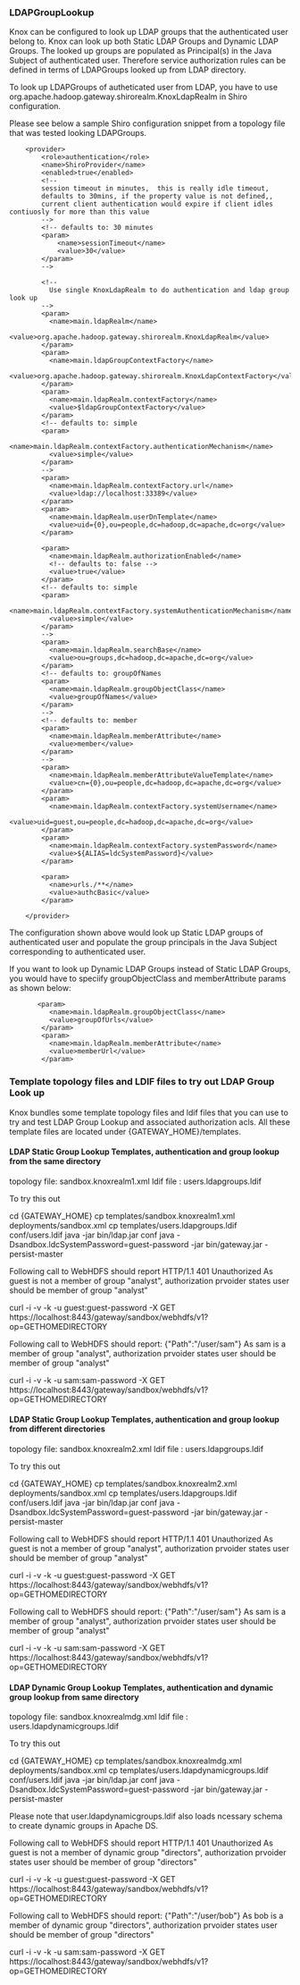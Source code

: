 <!---
   Licensed to the Apache Software Foundation (ASF) under one or more
   contributor license agreements.  See the NOTICE file distributed with
   this work for additional information regarding copyright ownership.
   The ASF licenses this file to You under the Apache License, Version 2.0
   (the "License"); you may not use this file except in compliance with
   the License.  You may obtain a copy of the License at

       http://www.apache.org/licenses/LICENSE-2.0

   Unless required by applicable law or agreed to in writing, software
   distributed under the License is distributed on an "AS IS" BASIS,
   WITHOUT WARRANTIES OR CONDITIONS OF ANY KIND, either express or implied.
   See the License for the specific language governing permissions and
   limitations under the License.
--->

### LDAPGroupLookup ###

Knox can be configured to look up LDAP groups that the authenticated user belong to.
Knox can look up both Static LDAP Groups and Dynamic LDAP Groups.
The looked up groups are populated as Principal(s) in the Java Subject of authenticated user.
Therefore service authorization rules can be defined in terms of LDAPGroups looked up from LDAP directory.

To look up LDAPGroups of autheticated user from LDAP, you have to use org.apache.hadoop.gateway.shirorealm.KnoxLdapRealm in Shiro configuration.

Please see below a sample Shiro configuration snippet from a topology file that was tested looking LDAPGroups.

        <provider>
            <role>authentication</role>
            <name>ShiroProvider</name>
            <enabled>true</enabled>
            <!-- 
            session timeout in minutes,  this is really idle timeout,
            defaults to 30mins, if the property value is not defined,, 
            current client authentication would expire if client idles contiuosly for more than this value
            -->
            <!-- defaults to: 30 minutes
            <param>
                <name>sessionTimeout</name>
                <value>30</value>
            </param>
            -->

            <!--
              Use single KnoxLdapRealm to do authentication and ldap group look up
            -->
            <param>
              <name>main.ldapRealm</name>
              <value>org.apache.hadoop.gateway.shirorealm.KnoxLdapRealm</value>
            </param>
            <param>
              <name>main.ldapGroupContextFactory</name>
              <value>org.apache.hadoop.gateway.shirorealm.KnoxLdapContextFactory</value>
            </param>
            <param>
              <name>main.ldapRealm.contextFactory</name>
              <value>$ldapGroupContextFactory</value>
            </param>
            <!-- defaults to: simple
            <param>
              <name>main.ldapRealm.contextFactory.authenticationMechanism</name>
              <value>simple</value>
            </param>
            -->
            <param>
              <name>main.ldapRealm.contextFactory.url</name>
              <value>ldap://localhost:33389</value>
            </param>
            <param>
              <name>main.ldapRealm.userDnTemplate</name>
              <value>uid={0},ou=people,dc=hadoop,dc=apache,dc=org</value>
            </param>

            <param>
              <name>main.ldapRealm.authorizationEnabled</name>
              <!-- defaults to: false -->
              <value>true</value>
            </param>
            <!-- defaults to: simple
            <param>
              <name>main.ldapRealm.contextFactory.systemAuthenticationMechanism</name>
              <value>simple</value>
            </param>
            -->
            <param>
              <name>main.ldapRealm.searchBase</name>
              <value>ou=groups,dc=hadoop,dc=apache,dc=org</value>
            </param>
            <!-- defaults to: groupOfNames
            <param>
              <name>main.ldapRealm.groupObjectClass</name>
              <value>groupOfNames</value>
            </param>
            -->
            <!-- defaults to: member
            <param>
              <name>main.ldapRealm.memberAttribute</name>
              <value>member</value>
            </param>
            -->
            <param>
              <name>main.ldapRealm.memberAttributeValueTemplate</name>
              <value>cn={0},ou=people,dc=hadoop,dc=apache,dc=org</value>
            </param>
            <param>
              <name>main.ldapRealm.contextFactory.systemUsername</name>
              <value>uid=guest,ou=people,dc=hadoop,dc=apache,dc=org</value>
            </param>
            <param>
              <name>main.ldapRealm.contextFactory.systemPassword</name>
              <value>${ALIAS=ldcSystemPassword}</value>
            </param>

            <param>
              <name>urls./**</name> 
              <value>authcBasic</value>
            </param>

        </provider>

The configuration shown above would look up Static LDAP groups of authenticated user and populate the group principals in the Java Subject corresponding to authenticated user.

If you want to look up Dynamic LDAP Groups instead of Static LDAP Groups, you would have to speciify groupObjectClass and memberAttribute params as shown below:

           <param>
              <name>main.ldapRealm.groupObjectClass</name>
              <value>groupOfUrls</value>
            </param>
            <param>
              <name>main.ldapRealm.memberAttribute</name>
              <value>memberUrl</value>
            </param>

### Template topology files and LDIF files to try out LDAP Group Look up ###

Knox bundles some template topology files and ldif files that you can use to try and test LDAP Group Lookup and associated authorization acls.
All these template files are located under {GATEWAY_HOME}/templates.


#### LDAP Static Group Lookup Templates, authentication and group lookup from the same directory ####

topology file: sandbox.knoxrealm1.xml
ldif file    : users.ldapgroups.ldif

To try this out

cd {GATEWAY_HOME}
cp templates/sandbox.knoxrealm1.xml deployments/sandbox.xml
cp templates/users.ldapgroups.ldif conf/users.ldif
java -jar bin/ldap.jar conf
java -Dsandbox.ldcSystemPassword=guest-password -jar bin/gateway.jar -persist-master

Following call to WebHDFS should report HTTP/1.1 401 Unauthorized
As guest is not a member of group "analyst", authorization prvoider states user should be member of group "analyst"

curl  -i -v  -k -u guest:guest-password  -X GET https://localhost:8443/gateway/sandbox/webhdfs/v1?op=GETHOMEDIRECTORY

Following call to WebHDFS should report: {"Path":"/user/sam"}
As sam is a member of group "analyst", authorization prvoider states user should be member of group "analyst"

curl  -i -v  -k -u sam:sam-password  -X GET https://localhost:8443/gateway/sandbox/webhdfs/v1?op=GETHOMEDIRECTORY


#### LDAP Static Group Lookup Templates, authentication and group lookup from different  directories ####

topology file: sandbox.knoxrealm2.xml
ldif file    : users.ldapgroups.ldif

To try this out

cd {GATEWAY_HOME}
cp templates/sandbox.knoxrealm2.xml deployments/sandbox.xml
cp templates/users.ldapgroups.ldif conf/users.ldif
java -jar bin/ldap.jar conf
java -Dsandbox.ldcSystemPassword=guest-password -jar bin/gateway.jar -persist-master

Following call to WebHDFS should report HTTP/1.1 401 Unauthorized
As guest is not a member of group "analyst", authorization prvoider states user should be member of group "analyst"

curl  -i -v  -k -u guest:guest-password  -X GET https://localhost:8443/gateway/sandbox/webhdfs/v1?op=GETHOMEDIRECTORY

Following call to WebHDFS should report: {"Path":"/user/sam"}
As sam is a member of group "analyst", authorization prvoider states user should be member of group "analyst"

curl  -i -v  -k -u sam:sam-password  -X GET https://localhost:8443/gateway/sandbox/webhdfs/v1?op=GETHOMEDIRECTORY

#### LDAP Dynamic Group Lookup Templates, authentication and dynamic group lookup from same  directory ####

topology file: sandbox.knoxrealmdg.xml
ldif file    : users.ldapdynamicgroups.ldif

To try this out

cd {GATEWAY_HOME}
cp templates/sandbox.knoxrealmdg.xml deployments/sandbox.xml
cp templates/users.ldapdynamicgroups.ldif conf/users.ldif
java -jar bin/ldap.jar conf
java -Dsandbox.ldcSystemPassword=guest-password -jar bin/gateway.jar -persist-master

Please note that user.ldapdynamicgroups.ldif also loads ncessary schema to create dynamic groups in Apache DS.

Following call to WebHDFS should report HTTP/1.1 401 Unauthorized
As guest is not a member of dynamic group "directors", authorization prvoider states user should be member of group "directors"

curl  -i -v  -k -u guest:guest-password  -X GET https://localhost:8443/gateway/sandbox/webhdfs/v1?op=GETHOMEDIRECTORY

Following call to WebHDFS should report: {"Path":"/user/bob"}
As bob is a member of dynamic group "directors", authorization prvoider states user should be member of group "directors"

curl  -i -v  -k -u sam:sam-password  -X GET https://localhost:8443/gateway/sandbox/webhdfs/v1?op=GETHOMEDIRECTORY

